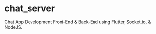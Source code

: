 # chat_server
Chat App Development Front-End &amp; Back-End using Flutter, Socket.io, &amp; NodeJS. 
